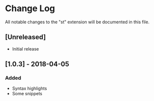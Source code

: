 # Change Log

All notable changes to the "st" extension will be documented in this file.

## [Unreleased]

- Initial release

## [1.0.3] - 2018-04-05

### Added

- Syntax highlights
- Some snippets